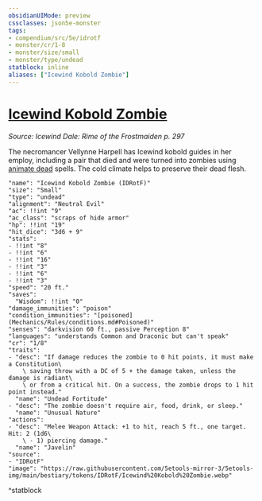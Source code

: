 ```yaml
---
obsidianUIMode: preview
cssclasses: json5e-monster
tags:
- compendium/src/5e/idrotf
- monster/cr/1-8
- monster/size/small
- monster/type/undead
statblock: inline
aliases: ["Icewind Kobold Zombie"]
---
```

# [Icewind Kobold Zombie](Mechanics\bestiary\undead/icewind-kobold-zombie-idrotf.md)
*Source: Icewind Dale: Rime of the Frostmaiden p. 297*  

The necromancer Vellynne Harpell has Icewind kobold guides in her employ, including a pair that died and were turned into zombies using [animate dead](Mechanics/spells/animate-dead.md) spells. The cold climate helps to preserve their dead flesh.

```statblock
"name": "Icewind Kobold Zombie (IDRotF)"
"size": "Small"
"type": "undead"
"alignment": "Neutral Evil"
"ac": !!int "9"
"ac_class": "scraps of hide armor"
"hp": !!int "19"
"hit_dice": "3d6 + 9"
"stats":
- !!int "8"
- !!int "6"
- !!int "16"
- !!int "3"
- !!int "6"
- !!int "3"
"speed": "20 ft."
"saves":
  "Wisdom": !!int "0"
"damage_immunities": "poison"
"condition_immunities": "[poisoned](Mechanics/Rules/conditions.md#Poisoned)"
"senses": "darkvision 60 ft., passive Perception 8"
"languages": "understands Common and Draconic but can't speak"
"cr": "1/8"
"traits":
- "desc": "If damage reduces the zombie to 0 hit points, it must make a Constitution\
    \ saving throw with a DC of 5 + the damage taken, unless the damage is radiant\
    \ or from a critical hit. On a success, the zombie drops to 1 hit point instead."
  "name": "Undead Fortitude"
- "desc": "The zombie doesn't require air, food, drink, or sleep."
  "name": "Unusual Nature"
"actions":
- "desc": "Melee Weapon Attack: +1 to hit, reach 5 ft., one target. Hit: 2 (1d6\
    \ - 1) piercing damage."
  "name": "Javelin"
"source":
- "IDRotF"
"image": "https://raw.githubusercontent.com/5etools-mirror-3/5etools-img/main/bestiary/tokens/IDRotF/Icewind%20Kobold%20Zombie.webp"
```
^statblock